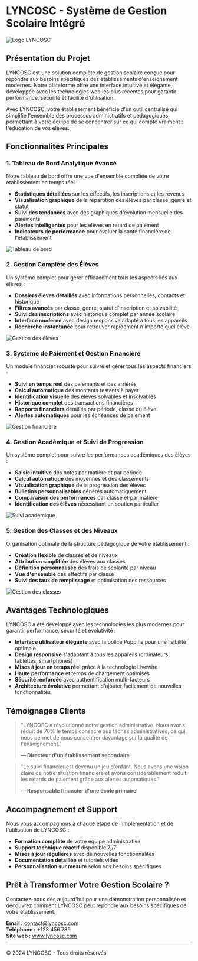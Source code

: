 # LYNCOSC - Système de Gestion Scolaire Intégré

![Logo LYNCOSC](https://via.placeholder.com/150x50?text=LYNCOSC)

## Présentation du Projet

LYNCOSC est une solution complète de gestion scolaire conçue pour répondre aux besoins spécifiques des établissements d'enseignement modernes. Notre plateforme offre une interface intuitive et élégante, développée avec les technologies web les plus récentes pour garantir performance, sécurité et facilité d'utilisation.

Avec LYNCOSC, votre établissement bénéficie d'un outil centralisé qui simplifie l'ensemble des processus administratifs et pédagogiques, permettant à votre équipe de se concentrer sur ce qui compte vraiment : l'éducation de vos élèves.

## Fonctionnalités Principales

### 1. Tableau de Bord Analytique Avancé

Notre tableau de bord offre une vue d'ensemble complète de votre établissement en temps réel :

- **Statistiques détaillées** sur les effectifs, les inscriptions et les revenus
- **Visualisation graphique** de la répartition des élèves par classe, genre et statut
- **Suivi des tendances** avec des graphiques d'évolution mensuelle des paiements
- **Alertes intelligentes** pour les élèves en retard de paiement
- **Indicateurs de performance** pour évaluer la santé financière de l'établissement

![Tableau de bord](https://via.placeholder.com/800x400?text=Tableau+de+Bord)

### 2. Gestion Complète des Élèves

Un système complet pour gérer efficacement tous les aspects liés aux élèves :

- **Dossiers élèves détaillés** avec informations personnelles, contacts et historique
- **Filtres avancés** par classe, genre, statut d'inscription et solvabilité
- **Suivi des inscriptions** avec historique complet par année scolaire
- **Interface moderne** avec design responsive adapté à tous les appareils
- **Recherche instantanée** pour retrouver rapidement n'importe quel élève

![Gestion des élèves](https://via.placeholder.com/800x400?text=Gestion+des+Élèves)

### 3. Système de Paiement et Gestion Financière

Un module financier robuste pour suivre et gérer tous les aspects financiers :

- **Suivi en temps réel** des paiements et des arriérés
- **Calcul automatique** des montants restants à payer
- **Identification visuelle** des élèves solvables et insolvables
- **Historique complet** des transactions financières
- **Rapports financiers** détaillés par période, classe ou élève
- **Alertes automatiques** pour les échéances de paiement

![Gestion financière](https://via.placeholder.com/800x400?text=Gestion+Financière)

### 4. Gestion Académique et Suivi de Progression

Un système complet pour suivre les performances académiques des élèves :

- **Saisie intuitive** des notes par matière et par période
- **Calcul automatique** des moyennes et des classements
- **Visualisation graphique** de la progression des élèves
- **Bulletins personnalisables** générés automatiquement
- **Comparaison des performances** par classe et par matière
- **Identification des élèves** nécessitant un soutien particulier

![Suivi académique](https://via.placeholder.com/800x400?text=Suivi+Académique)

### 5. Gestion des Classes et des Niveaux

Organisation optimale de la structure pédagogique de votre établissement :

- **Création flexible** de classes et de niveaux
- **Attribution simplifiée** des élèves aux classes
- **Définition personnalisée** des frais de scolarité par niveau
- **Vue d'ensemble** des effectifs par classe
- **Suivi des taux de remplissage** et optimisation des ressources

![Gestion des classes](https://via.placeholder.com/800x400?text=Gestion+des+Classes)

## Avantages Technologiques

LYNCOSC a été développé avec les technologies les plus modernes pour garantir performance, sécurité et évolutivité :

- **Interface utilisateur élégante** avec la police Poppins pour une lisibilité optimale
- **Design responsive** s'adaptant à tous les appareils (ordinateurs, tablettes, smartphones)
- **Mises à jour en temps réel** grâce à la technologie Livewire
- **Haute performance** et temps de chargement optimisés
- **Sécurité renforcée** avec authentification multi-facteurs
- **Architecture évolutive** permettant d'ajouter facilement de nouvelles fonctionnalités

## Témoignages Clients

> "LYNCOSC a révolutionné notre gestion administrative. Nous avons réduit de 70% le temps consacré aux tâches administratives, ce qui nous permet de nous concentrer davantage sur la qualité de l'enseignement."
> 
> **— Directeur d'un établissement secondaire**

> "Le suivi financier est devenu un jeu d'enfant. Nous avons une vision claire de notre situation financière et avons considérablement réduit les retards de paiement grâce aux alertes automatiques."
> 
> **— Responsable financier d'une école primaire**

## Accompagnement et Support

Nous vous accompagnons à chaque étape de l'implémentation et de l'utilisation de LYNCOSC :

- **Formation complète** de votre équipe administrative
- **Support technique réactif** disponible 7j/7
- **Mises à jour régulières** avec de nouvelles fonctionnalités
- **Documentation détaillée** et tutoriels vidéo
- **Personnalisation sur mesure** selon vos besoins spécifiques

## Prêt à Transformer Votre Gestion Scolaire ?

Contactez-nous dès aujourd'hui pour une démonstration personnalisée et découvrez comment LYNCOSC peut répondre aux besoins spécifiques de votre établissement.

**Email :** contact@lyncosc.com  
**Téléphone :** +123 456 789  
**Site web :** www.lyncosc.com

---

© 2024 LYNCOSC - Tous droits réservés 